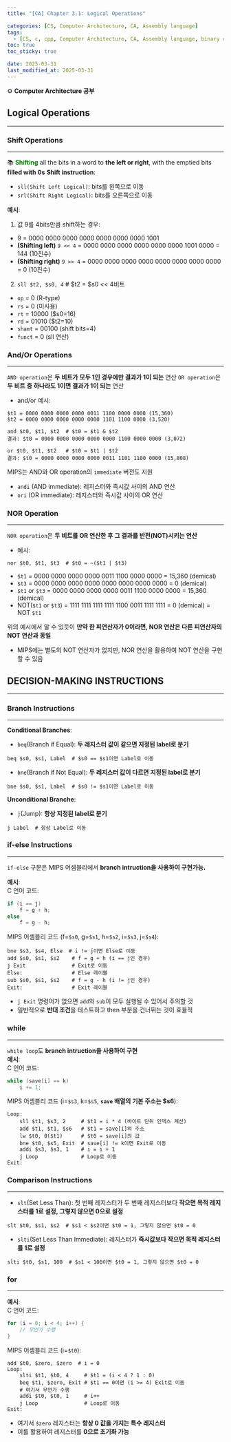 ```yaml
---
title: "[CA] Chapter 3-1: Logical Operations"

categories: [CS, Computer Architecture, CA, Assembly language]
tags:
  - [CS, c, cpp, Computer Architecture, CA, Assembly language, binary code]
toc: true
toc_sticky: true

date: 2025-03-31
last_modified_at: 2025-03-31
---
```

⚙ **Computer Architecture 공부**

## Logical Operations
---
### Shift Operations
---
📚 **<span style="color: #008000">Shifting</span>** all the bits in a word to **the left or right**, with the emptied bits **filled with 0s**
**Shift instruction**:
* `sll(Shift Left Logical)`: bits를 왼쪽으로 이동
* `srl(Shift Right Logical)`: bits를 오른쪽으로 이동

**예시**:
1. 값 9를 4bits만큼 shift하는 경우:

* 9 = 0000 0000 0000 0000 0000 0000 0000 1001
* **(Shifting left)** `9 << 4` = 0000 0000 0000 0000 0000 0000 1001 0000 = 144 (10진수)
* **(Shifting right)** `9 >> 4` = 0000 0000 0000 0000 0000 0000 0000 0000  = 0 (10진수)

2. `sll $t2, $s0, 4`  # $t2 = $s0 << 4비트
* `op` = 0 (R-type)
* `rs` = 0 (미사용)
* `rt` = 10000 ($s0=16)
* `rd` = 01010 ($t2=10)
* `shamt` = 00100 (shift bits=4)
* `funct` = 0 (sll 연산)

### And/Or Operations
---
`AND operation`은 **두 비트가 모두 1인 경우에만 결과가 1이 되는** 연산
`OR operation`은 **두 비트 중 하나라도 1이면 결과가 1이 되는** 연산

* and/or 예시:

```
$t1 = 0000 0000 0000 0000 0011 1100 0000 0000 (15,360)
$t2 = 0000 0000 0000 0000 0000 1101 1100 0000 (3,520)

and $t0, $t1, $t2  # $t0 = $t1 & $t2
결과: $t0 = 0000 0000 0000 0000 0000 1100 0000 0000 (3,072)

or $t0, $t1, $t2   # $t0 = $t1 | $t2
결과: $t0 = 0000 0000 0000 0000 0011 1101 1100 0000 (15,808)
```

MIPS는 AND와 OR operation의 `immediate` 버전도 지원
* `andi` (AND immediate): 레지스터와 즉시값 사이의 AND 연산
* `ori` (OR immediate): 레지스터와 즉시값 사이의 OR 연산

### NOR Operation
---
`NOR operation`은 **두 비트를 OR 연산한 후 그 결과를 반전(NOT)시키는 연산**

* 예시:

```
nor $t0, $t1, $t3  # $t0 = ~($t1 | $t3)
```
* `$t1` = 0000 0000 0000 0000 0011 1100 0000 0000 = 15,360 (demical)
* `$t3` = 0000 0000 0000 0000 0000 0000 0000 0000 = 0 (demical)
* `$t1` or `$t3` = 0000 0000 0000 0000 0011 1100 0000 0000 = 15,360 (demical)
* NOT(`$t1` or `$t3`) = 1111 1111 1111 1111 1100 0011 1111 1111 = 0 (demical) = NOT `$t1`

위의 예시에서 알 수 있듯이 **만약 한 피연산자가 0이라면, NOR 연산은 다른 피연산자의 NOT 연산과 동일**
  * MIPS에는 별도의 NOT 연산자가 없지만, NOR 연산을 활용하여 NOT 연산을 구현할 수 있음

## DECISION-MAKING INSTRUCTIONS
---
### Branch Instructions
---
__Conditional Branches__:  
* `beq`(Branch if Equal): **두 레지스터 값이 같으면 지정된 label로 분기**

```
beq $s0, $s1, Label  # $s0 == $s1이면 Label로 이동
```

* `bne`(Branch if Not Equal): **두 레지스터 값이 다르면 지정된 label로 분기**

```
bne $s0, $s1, Label  # $s0 != $s1이면 Label로 이동
```

__Unconditional Branche__:  
* `j`(Jump): **항상 지정된 label로 분기**

```
j Label  # 항상 Label로 이동
```

### if-else Instructions
---
`if-else` 구문은 MIPS 어셈블리에서 **branch intruction을 사용하여 구현가능.**

__예시__:  
C 언어 코드:
```c
if (i == j)
    f = g + h;
else
    f = g - h;
```

MIPS 어셈블리 코드 (f=`$s0`, g=`$s1`, h=`$s2`, i=`$s3`, j=`$s4`):  
```
bne $s3, $s4, Else  # i != j이면 Else로 이동
add $s0, $s1, $s2    # f = g + h (i == j인 경우)
j Exit               # Exit로 이동
Else:                # Else 레이블
sub $s0, $s1, $s2    # f = g - h (i != j인 경우)
Exit:                # Exit 레이블
```
* `j Exit` 명령어가 없으면 `add`와 `sub`이 모두 실행될 수 있어서 주의할 것
* 일반적으로 **반대 조건**을 테스트하고 then 부분을 건너뛰는 것이 효율적

### while
---
`while loop`도 **branch intruction을 사용하여 구현**  
__예시__:  
C 언어 코드:  
```c
while (save[i] == k)
    i += 1;
```

MIPS 어셈블리 코드 (i=`$s3`, k=`$s5`, **`save` 배열의 기본 주소는 $s6**):  
```
Loop:
    sll $t1, $s3, 2     # $t1 = i * 4 (바이트 단위 인덱스 계산)
    add $t1, $t1, $s6   # $t1 = save[i]의 주소
    lw $t0, 0($t1)      # $t0 = save[i]의 값
    bne $t0, $s5, Exit  # save[i] != k이면 Exit로 이동
    addi $s3, $s3, 1    # i = i + 1
    j Loop              # Loop로 이동
Exit:
```

### Comparison Instructions
---
* `slt`(Set Less Than): 첫 번째 레지스터가 두 번째 레지스터보다 **작으면 목적 레지스터를 1로 설정, 그렇지 않으면 0으로 설정**
```
slt $t0, $s1, $s2  # $s1 < $s2이면 $t0 = 1, 그렇지 않으면 $t0 = 0
```
* `slti`(Set Less Than Immediate): 레지스터가 **즉시값보다 작으면 목적 레지스터를 1로 설정**
```
slti $t0, $s1, 100  # $s1 < 100이면 $t0 = 1, 그렇지 않으면 $t0 = 0
```

### for
---
__예시__:  
C 언어 코드:
```c
for (i = 0; i < 4; i++) {
    // 무언가 수행
}
```

MIPS 어셈블리 코드 (i=`$t0`):
```
add $t0, $zero, $zero  # i = 0
Loop:
    slti $t1, $t0, 4     # $t1 = (i < 4 ? 1 : 0)
    beq $t1, $zero, Exit # $t1 == 0이면 (i >= 4) Exit로 이동
    # 여기서 무언가 수행
    addi $t0, $t0, 1     # i++
    j Loop               # Loop로 이동
Exit:
```
* 여기서 `$zero` 레지스터는 **항상 0 값을 가지는 특수 레지스터**
* 이를 활용하여 레지스터를 **0으로 초기화 가능**